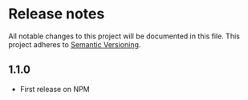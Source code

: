 # Release notes
All notable changes to this project will be documented in this file.
This project adheres to [Semantic Versioning](http://semver.org/).

## 1.1.0

- First release on NPM
